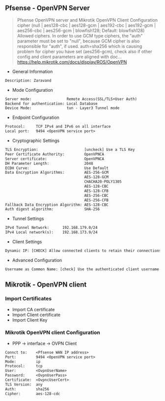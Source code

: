 ## Pfsense - OpenVPN Server

> Pfsense OpenVPN server and Mikrotik OpenVPN Client Configuration
> cipher (null | aes128-cbc | aes128-gcm | aes192-cbc | aes192-gcm | aes256-cbc | aes256-gcm | blowfish128; Default: blowfish128)
Allowed ciphers. In order to use GCM type ciphers, the "auth" parameter must be set to "null", because GCM cipher is also responsible for "auth", if used.
> auth=sha256 which is causing problem for cipher you have set (aes256-gcm), check also if other config and client parameters are aligned with doc...
> https://help.mikrotik.com/docs/display/ROS/OpenVPN
- General Information
```txt
Description: Zaravand
```

- Mode Configuration
```txt
Server mode:                Remote Access(SSL/TLS+User Auth)
Backend for authentication: Local Database
Device Mode:                tun - Layer3 Tunnel mode
```

- Endpoint Configuration
```txt
Protocol:     TCP IPv4 and IPv6 on all interface
Local port:   9494 <OpenVPN service port>
```

- Cryptographic Settings
```txt
TLS Encryption:                     [unckeck] Use a TLS Key
Peer Certificate Authority:         OpenVPNCA
Server certificate:                 OpenVPNCA
DH Parameter Length:                2048
ECDH Curve:                         Use Default
Data Encryption Algorithms:         AES-256-GCM
                                    AES-128-GCM
                                    CHACHA20-POLY1305
                                    AES-128-CBC
                                    AES-128-CFB
                                    AES-256-CBC
                                    AES-256-CFB
Fallback Data Encryption Algorithm: AES-128-CBC
Auth digest algorithm:              SHA-256
```

- Tunnel Settings
```txt
IPv4 Tunnel Network:      192.168.179.0/24
IPv4 Local network(s):    192.168.173.9/24
```

- Client Settings
```txt
Dynamic IP: [CHECK] Allow connected clients to retain their connections if their IP address changes.
```

- Advanced Configuration
```txt
Username as Common Name: [check] Use the authenticated client username instead of the certificate common name (CN).
```

## Mikrotik - OpenVPN client

### Import Certificates

- Import CA certificate
- Import Client certificate
- Import Client Key

### Mikrotik OpenVPN client Configuration

- PPP -> interface -> OVPN Client
```txt
Connct to:    <Pfsense WAN IP address>
Port:         9494 <OpenVPN service port>
Mode:         ip
Protocol:     tcp
User:         <OvpnUserName>
Password:     <OvpnUserPass>
Certificate:  <OvpncUserCert>
TLS Version:  any
Auth:         sha256
Cipher:       aes-128-cdc
```
